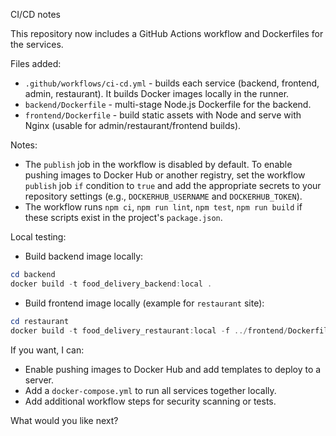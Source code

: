 CI/CD notes

This repository now includes a GitHub Actions workflow and Dockerfiles for the services.

Files added:
- `.github/workflows/ci-cd.yml` - builds each service (backend, frontend, admin, restaurant). It builds Docker images locally in the runner.
- `backend/Dockerfile` - multi-stage Node.js Dockerfile for the backend.
- `frontend/Dockerfile` - build static assets with Node and serve with Nginx (usable for admin/restaurant/frontend builds).

Notes:
- The `publish` job in the workflow is disabled by default. To enable pushing images to Docker Hub or another registry, set the workflow `publish` job `if` condition to `true` and add the appropriate secrets to your repository settings (e.g., `DOCKERHUB_USERNAME` and `DOCKERHUB_TOKEN`).
- The workflow runs `npm ci`, `npm run lint`, `npm test`, `npm run build` if these scripts exist in the project's `package.json`.

Local testing:
- Build backend image locally:

```powershell
cd backend
docker build -t food_delivery_backend:local .
```

- Build frontend image locally (example for `restaurant` site):

```powershell
cd restaurant
docker build -t food_delivery_restaurant:local -f ../frontend/Dockerfile .
```

If you want, I can:
- Enable pushing images to Docker Hub and add templates to deploy to a server.
- Add a `docker-compose.yml` to run all services together locally.
- Add additional workflow steps for security scanning or tests.

What would you like next?